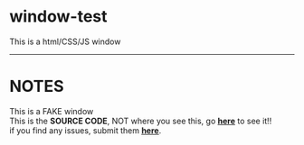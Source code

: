 # window-test
This is a html/CSS/JS window

---

# NOTES
This is a FAKE window
<br>
This is the **SOURCE CODE**, NOT where you see this, go **<ins>[here](https://windowtest.netlify.app/)</ins>** to see it!!
<br>
if you find any issues, submit them **<ins>[here](https://github.com/user/repository/issues/new)<ins>**.
